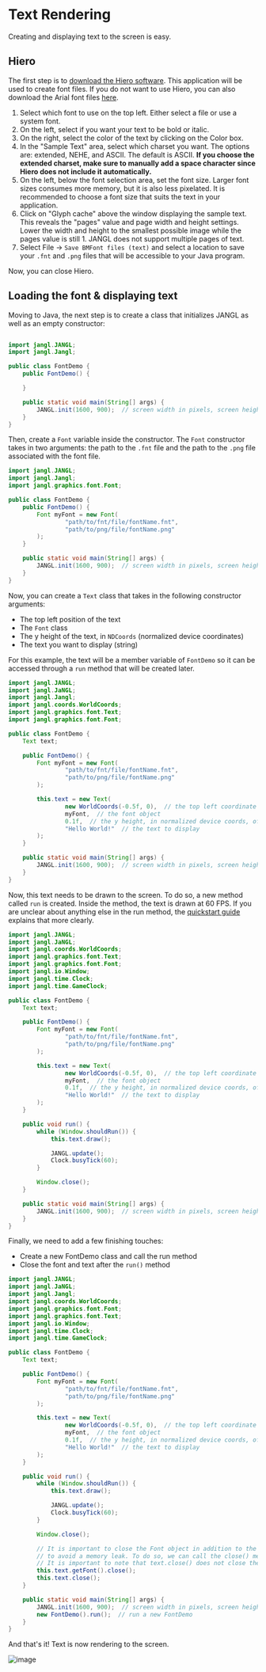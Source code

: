 # Text Rendering

Creating and displaying text to the screen is easy.

## Hiero
The first step is to [download the Hiero software](https://libgdx.com/wiki/tools/hiero). This application will be used to create font files. If you do not want to use Hiero, you can also download the Arial font files [here](/src/demo/demoResources/font).

1. Select which font to use on the top left. Either select a file or use a system font.
2. On the left, select if you want your text to be bold or italic.
3. On the right, select the color of the text by clicking on the Color box.
4. In the "Sample Text" area, select which charset you want. The options are: extended, NEHE, and ASCII. The default is ASCII. **If you choose the extended charset, make sure to manually add a space character since Hiero does not include it automatically.**
5. On the left, below the font selection area, set the font size. Larger font sizes consumes more memory, but it is also less pixelated. It is recommended to choose a font size that suits the text in your application.
6. Click on "Glyph cache" above the window displaying the sample text. This reveals the "pages" value and page width and height settings. Lower the width and height to the smallest possible image while the pages value is still 1. JANGL does not support multiple pages of text.
7. Select File -> `Save BMFont files (text)` and select a location to save your `.fnt` and `.png` files that will be accessible to your Java program.

Now, you can close Hiero.

## Loading the font & displaying text

Moving to Java, the next step is to create a class that initializes JANGL as well as  an empty constructor:

```java

import jangl.JANGL;
import jangl.Jangl;

public class FontDemo {
    public FontDemo() {

    }

    public static void main(String[] args) {
        JANGL.init(1600, 900);  // screen width in pixels, screen height in pixels
    }
}
```

Then, create a `Font` variable inside the constructor. The `Font` constructor takes in two arguments: the path to the `.fnt` file and the path to the `.png` file associated with the font file.

```java
import jangl.JANGL;
import jangl.Jangl;
import jangl.graphics.font.Font;

public class FontDemo {
    public FontDemo() {
        Font myFont = new Font(
                "path/to/fnt/file/fontName.fnt",
                "path/to/png/file/fontName.png"
        );
    }

    public static void main(String[] args) {
        JANGL.init(1600, 900);  // screen width in pixels, screen height in pixels
    }
}
```

Now, you can create a `Text` class that takes in the following constructor arguments:
- The top left position of the text
- The `Font` class
- The y height of the text, in `NDCoords` (normalized device coordinates)
- The text you want to display (string)

For this example, the text will be a member variable of `FontDemo` so it can be accessed through a `run` method that will be created later.

```java
import jangl.JANGL;
import jangl.JaNGL;
import jangl.Jangl;
import jangl.coords.WorldCoords;
import jangl.graphics.font.Text;
import jangl.graphics.font.Font;

public class FontDemo {
    Text text;

    public FontDemo() {
        Font myFont = new Font(
                "path/to/fnt/file/fontName.fnt",
                "path/to/png/file/fontName.png"
        );

        this.text = new Text(
                new WorldCoords(-0.5f, 0),  // the top left coordinate of the text
                myFont,  // the font object
                0.1f,  // the y height, in normalized device coords, of the text
                "Hello World!"  // the text to display
        );
    }

    public static void main(String[] args) {
        JANGL.init(1600, 900);  // screen width in pixels, screen height in pixels
    }
}
```

Now, this text needs to be drawn to the screen. To do so, a new method called `run` is created. Inside the method, the text is drawn at 60 FPS. If you are unclear about anything else in the run method, the [quickstart guide](/README.md#quickstart-guide) explains that more clearly.

```java
import jangl.JANGL;
import jangl.JaNGL;
import jangl.coords.WorldCoords;
import jangl.graphics.font.Text;
import jangl.graphics.font.Font;
import jangl.io.Window;
import jangl.time.Clock;
import jangl.time.GameClock;

public class FontDemo {
    Text text;

    public FontDemo() {
        Font myFont = new Font(
                "path/to/fnt/file/fontName.fnt",
                "path/to/png/file/fontName.png"
        );

        this.text = new Text(
                new WorldCoords(-0.5f, 0),  // the top left coordinate of the text
                myFont,  // the font object
                0.1f,  // the y height, in normalized device coords, of the text
                "Hello World!"  // the text to display
        );
    }

    public void run() {
        while (Window.shouldRun()) {
            this.text.draw();

            JANGL.update();
            Clock.busyTick(60);
        }

        Window.close();
    }

    public static void main(String[] args) {
        JANGL.init(1600, 900);  // screen width in pixels, screen height in pixels
    }
}
```

Finally, we need to add a few finishing touches:
- Create a new FontDemo class and call the run method
- Close the font and text after the `run()` method

```java
import jangl.JANGL;
import jangl.JaNGL;
import jangl.Jangl;
import jangl.coords.WorldCoords;
import jangl.graphics.font.Font;
import jangl.graphics.font.Text;
import jangl.io.Window;
import jangl.time.Clock;
import jangl.time.GameClock;

public class FontDemo {
    Text text;

    public FontDemo() {
        Font myFont = new Font(
                "path/to/fnt/file/fontName.fnt",
                "path/to/png/file/fontName.png"
        );

        this.text = new Text(
                new WorldCoords(-0.5f, 0),  // the top left coordinate of the text
                myFont,  // the font object
                0.1f,  // the y height, in normalized device coords, of the text
                "Hello World!"  // the text to display
        );
    }

    public void run() {
        while (Window.shouldRun()) {
            this.text.draw();

            JANGL.update();
            Clock.busyTick(60);
        }

        Window.close();

        // It is important to close the Font object in addition to the text object
        // to avoid a memory leak. To do so, we can call the close() method.
        // It is important to note that text.close() does not close the font.
        this.text.getFont().close();
        this.text.close();
    }

    public static void main(String[] args) {
        JANGL.init(1600, 900);  // screen width in pixels, screen height in pixels
        new FontDemo().run();  // run a new FontDemo
    }
}
```

And that's it! Text is now rendering to the screen.

![image](https://github.com/AlexanderJCS/JANGL/assets/98898166/59203b17-3219-4e25-915e-9285f4410bda)